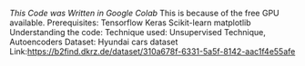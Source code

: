 *This Code was Written in Google Colab*
This is because of the free GPU available.
Prerequisites:
Tensorflow
Keras
Scikit-learn
matplotlib
Understanding the code:
Technique used: Unsupervised Technique, Autoencoders
Dataset: Hyundai cars dataset
Link:https://b2find.dkrz.de/dataset/310a678f-6331-5a5f-8142-aac1f4e55afe
